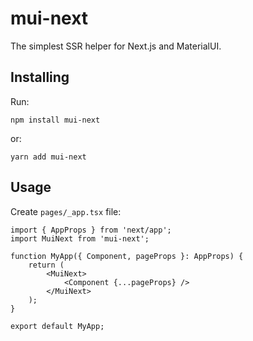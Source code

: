 # mui-next

The simplest SSR helper for Next.js and MaterialUI.

## Installing

Run:

```
npm install mui-next
```

or:

```
yarn add mui-next
```

## Usage

Create `pages/_app.tsx` file:

```tsx
import { AppProps } from 'next/app';
import MuiNext from 'mui-next';

function MyApp({ Component, pageProps }: AppProps) {
    return (
        <MuiNext>
            <Component {...pageProps} />
        </MuiNext>
    );
}

export default MyApp;
```
